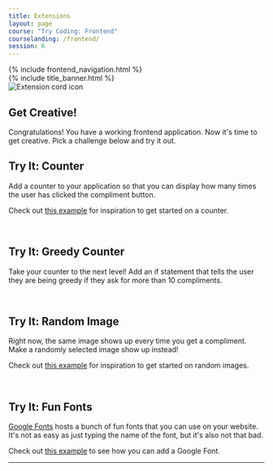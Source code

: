 ```yaml
---
title: Extensions
layout: page
course: "Try Coding: Frontend"
courselanding: /frontend/
session: 6
---
```


<div id="wrapper">
  {% include frontend_navigation.html %}
  <div id="content-container">
    {% include title_banner.html %}
    <section>
      <img class="section-image" src="{{ site.url }}/assets/images/extensions.png" alt="Extension cord icon">
      <h2 class="section-header">Get Creative!</h2>
      <p>Congratulations! You have a working frontend application. Now it's time to get creative. Pick a challenge below and try it out.</p>
      <div class="try-it">
        <h2>Try It: Counter</h2>
        <p>Add a counter to your application so that you can display how many times the user has clicked the compliment button.</p>
        <p>Check out <a target="blank" href="https://codepen.io/turingtrycoding/pen/BaaEKOQ?editors=1010">this example</a> for inspiration to get started on a counter.</p>
      </div>
      <br>
      <div class="try-it">
        <h2>Try It: Greedy Counter</h2>
        <p>Take your counter to the next level! Add an if statement that tells the user they are being greedy if they ask for more than 10 compliments.</p>
      </div>
      <br>
      <div class="try-it">
        <h2>Try It: Random Image</h2>
        <p>Right now, the same image shows up every time you get a compliment. Make a randomly selected image show up instead!</p>
        <p>Check out <a target="blank" href="https://codepen.io/turingtrycoding/pen/OJJGNab?editors=1010">this example</a> for inspiration to get started on random images.</p>
      </div>
      <br>
      <div class="try-it">
        <h2>Try It: Fun Fonts</h2>
        <p><a href="https://fonts.google.com/">Google Fonts</a> hosts a bunch of fun fonts that you can use on your website. It's not as easy as just typing the name of the font, but it's also not that bad.</p>
        <p>Check out <a target="blank" href="https://codepen.io/turingtrycoding/pen/qBBwZLz">this example</a> to see how you can add a Google Font.</p>
      </div>
    </section>
    <hr>
  </div>
</div>
<script>
  $( ".spicy-click" ).click(function(e) {
    $( e.target ).next( ".spicy-appear" ).slideToggle( "slow" );
  });
</script>
<script
src="https://code.jquery.com/jquery-3.2.1.min.js"
integrity="sha256-hwg4gsxgFZhOsEEamdOYGBf13FyQuiTwlAQgxVSNgt4="
crossorigin="anonymous"></script>
